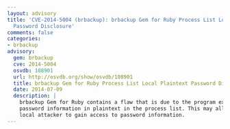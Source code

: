 ```yaml
---
layout: advisory
title: 'CVE-2014-5004 (brbackup): brbackup Gem for Ruby Process List Local Plaintext
  Password Disclosure'
comments: false
categories:
- brbackup
advisory:
  gem: brbackup
  cve: 2014-5004
  osvdb: 108901
  url: http://osvdb.org/show/osvdb/108901
  title: brbackup Gem for Ruby Process List Local Plaintext Password Disclosure
  date: 2014-07-09
  description: |
    brbackup Gem for Ruby contains a flaw that is due to the program exposing
    password information in plaintext in the process list. This may allow a
    local attacker to gain access to password information.
---
```

